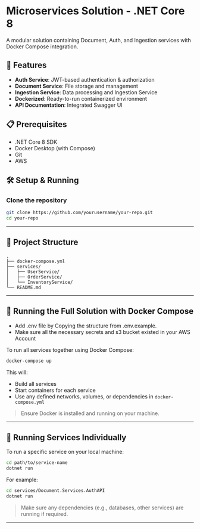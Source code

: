 # Microservices Solution - .NET Core 8

A modular solution containing Document, Auth, and Ingestion services with Docker Compose integration.

## 🚀 Features

- **Auth Service**: JWT-based authentication & authorization
- **Document Service**: File storage and management
- **Ingestion Service**: Data processing and Ingestion Service
- **Dockerized**: Ready-to-run containerized environment
- **API Documentation**: Integrated Swagger UI

## 📋 Prerequisites

- .NET Core 8 SDK
- Docker Desktop (with Compose)
- Git
- AWS

## 🛠️ Setup & Running

### Clone the repository
```bash
git clone https://github.com/yourusername/your-repo.git
cd your-repo
```

---

## 📁 Project Structure

```
.
├── docker-compose.yml
├── services/
│   ├── UserService/
│   ├── OrderService/
│   └── InventoryService/
└── README.md
```

---

## 🐳 Running the Full Solution with Docker Compose

- Add .env file by Copying the structure from .env.example.
- Make sure all the necessary secrets and s3 bucket existed in your AWS Account


To run all services together using Docker Compose:

```bash
docker-compose up
```

This will:

- Build all services
- Start containers for each service
- Use any defined networks, volumes, or dependencies in `docker-compose.yml`

> Ensure Docker is installed and running on your machine.

---

## 🔧 Running Services Individually

To run a specific service on your local machine:

```bash
cd path/to/service-name
dotnet run
```

For example:

```bash
cd services/Document.Services.AuthAPI
dotnet run
```

> Make sure any dependencies (e.g., databases, other services) are running if required.
---
